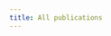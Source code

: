 ```yaml
---
title: All publications
---
```


<div class="bibtex_display" bibtexkey="manivannan2022framework|yan2021emotional"></div>

